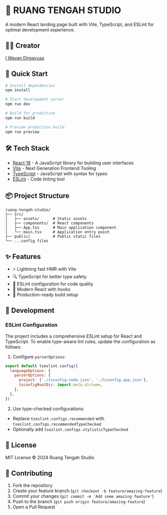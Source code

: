 # 🏢 RUANG TENGAH STUDIO

A modern React landing page built with Vite, TypeScript, and ESLint for optimal development experience.

## 👨‍💻 Creator

[I Wayan Dirgayusa](https://github.com/yusadankamu)

## 🚀 Quick Start

```bash
# Install dependencies
npm install

# Start development server
npm run dev

# Build for production
npm run build

# Preview production build
npm run preview
```

## 🛠️ Tech Stack

- [React 18](https://react.dev/) - A JavaScript library for building user interfaces
- [Vite](https://vitejs.dev/) - Next Generation Frontend Tooling
- [TypeScript](https://www.typescriptlang.org/) - JavaScript with syntax for types
- [ESLint](https://eslint.org/) - Code linting tool

## 📦 Project Structure

```
ruang-tengah-studio/
├── src/
│   ├── assets/      # Static assets
│   ├── components/  # React components
│   ├── App.tsx      # Main application component
│   └── main.tsx     # Application entry point
├── public/          # Public static files
└── ...config files
```

## ✨ Features

- ⚡️ Lightning fast HMR with Vite
- 🔍 TypeScript for better type safety
- 📝 ESLint configuration for code quality
- 🎨 Modern React with hooks
- 🔧 Production-ready build setup

## 🧩 Development

### ESLint Configuration

The project includes a comprehensive ESLint setup for React and TypeScript. To enable type-aware lint rules, update the configuration as follows:

1. Configure `parserOptions`:
```js
export default tseslint.config({
  languageOptions: {
    parserOptions: {
      project: ['./tsconfig.node.json', './tsconfig.app.json'],
      tsconfigRootDir: import.meta.dirname,
    },
  },
})
```

2. Use type-checked configurations:
- Replace `tseslint.configs.recommended` with `tseslint.configs.recommendedTypeChecked`
- Optionally add `tseslint.configs.stylisticTypeChecked`

## 📄 License

MIT License © 2024 Ruang Tengah Studio

## 🤝 Contributing

1. Fork the repository
2. Create your feature branch (`git checkout -b feature/amazing-feature`)
3. Commit your changes (`git commit -m 'Add some amazing feature'`)
4. Push to the branch (`git push origin feature/amazing-feature`)
5. Open a Pull Request
